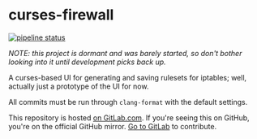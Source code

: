 # curses-firewall

[![pipeline status](https://gitlab.com/louis.jackman/curses-firewall/badges/master/pipeline.svg)](https://gitlab.com/louis.jackman/curses-firewall/-/commits/master)

*NOTE: this project is dormant and was barely started, so don't bother looking
into it until development picks back up.*

A curses-based UI for generating and saving rulesets for iptables; well,
actually just a prototype of the UI for now.

All commits must be run through `clang-format` with the default settings.

This repository is hosted [on
GitLab.com](https://gitlab.com/louis.jackman/curses-firewall). If you're
seeing this on GitHub, you're on the official GitHub mirror. [Go to
GitLab](https://gitlab.com/louis.jackman/curses-firewall) to contribute.


